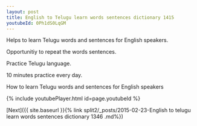 ```yaml
---
layout: post
title: English to Telugu learn words sentences dictionary 1415 
youtubeId: 0Ph1dS0LqGM
---
```

 
 
Helps to learn Telugu words and sentences for English speakers.

Opportunitiy to repeat the words sentences. 

Practice Telugu language. 
 
10 minutes practice every day. 
 
How to learn Telugu words and sentences for English speakers 
 
{% include youtubePlayer.html id=page.youtubeId %}
 
 
[Next]({{ site.baseurl }}{% link  split2/_posts/2015-02-23-English to telugu learn words sentences dictionary 1346 .md%})
 
